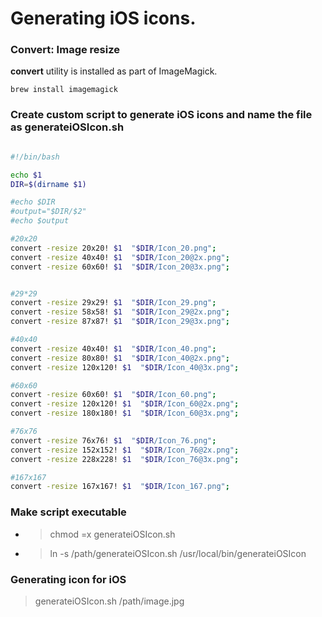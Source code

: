 # Generating iOS icons. 

### Convert: Image resize

**convert** utility is installed as part of ImageMagick.

```
brew install imagemagick
```

### Create custom script to generate iOS icons and name the file as **generateiOSIcon.sh**

```bash

#!/bin/bash

echo $1
DIR=$(dirname $1)

#echo $DIR
#output="$DIR/$2"
#echo $output

#20x20
convert -resize 20x20! $1  "$DIR/Icon_20.png";
convert -resize 40x40! $1  "$DIR/Icon_20@2x.png";
convert -resize 60x60! $1  "$DIR/Icon_20@3x.png";


#29*29
convert -resize 29x29! $1  "$DIR/Icon_29.png";
convert -resize 58x58! $1  "$DIR/Icon_29@2x.png";
convert -resize 87x87! $1  "$DIR/Icon_29@3x.png";

#40x40
convert -resize 40x40! $1  "$DIR/Icon_40.png";
convert -resize 80x80! $1  "$DIR/Icon_40@2x.png";
convert -resize 120x120! $1  "$DIR/Icon_40@3x.png";

#60x60
convert -resize 60x60! $1  "$DIR/Icon_60.png";
convert -resize 120x120! $1  "$DIR/Icon_60@2x.png";
convert -resize 180x180! $1  "$DIR/Icon_60@3x.png";

#76x76
convert -resize 76x76! $1  "$DIR/Icon_76.png";
convert -resize 152x152! $1  "$DIR/Icon_76@2x.png";
convert -resize 228x228! $1  "$DIR/Icon_76@3x.png";

#167x167
convert -resize 167x167! $1  "$DIR/Icon_167.png";

```

### Make script executable
- > chmod =x generateiOSIcon.sh

- > ln -s /path/generateiOSIcon.sh /usr/local/bin/generateiOSIcon

### Generating icon for iOS

> generateiOSIcon.sh /path/image.jpg

